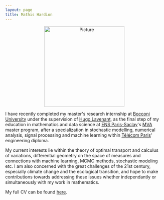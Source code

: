 ```yaml
---
layout: page
title: Mathis Hardion
---
```

<p style="text-align: center;"><img src="https://mhardion.github.io/assets/img/pro++_resized.png" alt="Picture" width="256"></p>

I have recently completed my master's research internship at <a href="https://www.unibocconi.eu/">Bocconi University</a> under the supervision of <a href="https://hugolav.github.io/">Hugo Lavenant</a>, as the final step of my education in mathematics and data science at [ENS Paris-Saclay](https://ens-paris-saclay.fr)'s [MVA](https://www.master-mva.com) master program, after a specialization in stochastic modelling, numerical analysis, signal processing and machine learning within [Télécom Paris](https://www.telecom-paris.fr)' engineering diploma.

My current interests lie within the theory of optimal transport and calculus of variations, differential geometry on the space of measures and connections with machine learning, MCMC methods, stochastic modeling etc. I am also concerned with the great challenges of the 21st century, especially climate change and the ecological transition, and hope to make contributions towards addressing these issues whether independantly or simultaneously with my work in mathematics.

My full CV can be found [here](assets/pdf/cv.pdf).
